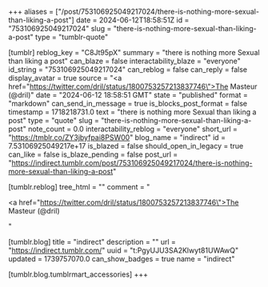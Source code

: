 +++
aliases = ["/post/753106925049217024/there-is-nothing-more-sexual-than-liking-a-post"]
date = 2024-06-12T18:58:51Z
id = "753106925049217024"
slug = "there-is-nothing-more-sexual-than-liking-a-post"
type = "tumblr-quote"

[tumblr]
reblog_key = "C8Jt95pX"
summary = "there is nothing more Sexual than liking a post"
can_blaze = false
interactability_blaze = "everyone"
id_string = "753106925049217024"
can_reblog = false
can_reply = false
display_avatar = true
source = "<a href=\"https://twitter.com/dril/status/1800753257213837746\">The Masteur (@dril)</a>"
date = "2024-06-12 18:58:51 GMT"
state = "published"
format = "markdown"
can_send_in_message = true
is_blocks_post_format = false
timestamp = 1718218731.0
text = "there is nothing more Sexual than liking a post"
type = "quote"
slug = "there-is-nothing-more-sexual-than-liking-a-post"
note_count = 0.0
interactability_reblog = "everyone"
short_url = "https://tmblr.co/ZY3jbyfpai8PSW00"
blog_name = "indirect"
id = 7.53106925049217e+17
is_blazed = false
should_open_in_legacy = true
can_like = false
is_blaze_pending = false
post_url = "https://indirect.tumblr.com/post/753106925049217024/there-is-nothing-more-sexual-than-liking-a-post"

[tumblr.reblog]
tree_html = ""
comment = "<p><a href=\"https://twitter.com/dril/status/1800753257213837746\">The Masteur (@dril)</a></p>"

[tumblr.blog]
title = "indirect"
description = ""
url = "https://indirect.tumblr.com/"
uuid = "t:PgyUJU3SA2Klwyt81UWAwQ"
updated = 1739757070.0
can_show_badges = true
name = "indirect"

[tumblr.blog.tumblrmart_accessories]
+++
